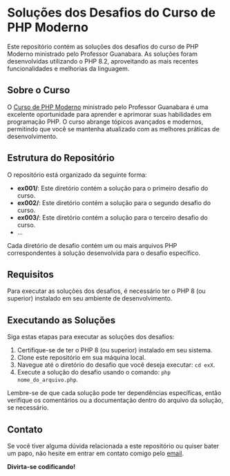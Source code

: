 # Soluções dos Desafios do Curso de PHP Moderno

Este repositório contém as soluções dos desafios do curso de PHP Moderno ministrado pelo Professor Guanabara. As soluções foram desenvolvidas utilizando o PHP 8.2, aproveitando as mais recentes funcionalidades e melhorias da linguagem.

## Sobre o Curso

O [Curso de PHP Moderno](https://www.youtube.com/playlist?list=PLHz_AreHm4dlFPrCXCmd5g92860x_Pbr_) ministrado pelo Professor Guanabara é uma excelente oportunidade para aprender e aprimorar suas habilidades em programação PHP. O curso abrange tópicos avançados e modernos, permitindo que você se mantenha atualizado com as melhores práticas de desenvolvimento.

## Estrutura do Repositório

O repositório está organizado da seguinte forma:

- **ex001/**: Este diretório contém a solução para o primeiro desafio do curso.
- **ex002/**: Este diretório contém a solução para o segundo desafio do curso.
- **ex003/**: Este diretório contém a solução para o terceiro desafio do curso.
- ...

Cada diretório de desafio contém um ou mais arquivos PHP correspondentes à solução desenvolvida para o desafio específico.

## Requisitos

Para executar as soluções dos desafios, é necessário ter o PHP 8 (ou superior) instalado em seu ambiente de desenvolvimento.

## Executando as Soluções

Siga estas etapas para executar as soluções dos desafios:

1. Certifique-se de ter o PHP 8 (ou superior) instalado em seu sistema.
2. Clone este repositório em sua máquina local.
3. Navegue até o diretório do desafio que você deseja executar: `cd exX`.
4. Execute a solução do desafio usando o comando: `php nome_do_arquivo.php`.

Lembre-se de que cada solução pode ter dependências específicas, então verifique os comentários ou a documentação dentro do arquivo da solução, se necessário.

## Contato

Se você tiver alguma dúvida relacionada a este repositório ou quiser bater um papo, não hesite em entrar em contato comigo pelo [email](ruanhborges@gmail.com).

**Divirta-se codificando!**
